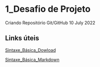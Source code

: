 # 1_Desafio de Projeto
Criando Repositório Git/GitHub 10 July 2022
## Links úteis
[Sintaxe_Básica_Dowload](https://git-scm.com/)

[Sintaxe_Básica_Markdown](https://www.markdownguide.org/basic-syntax)

